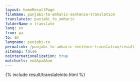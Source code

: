 ```yaml
---
layout: homeResultPage
fileName: punjabi-to-amharic-sentence-translation
translatein: punjabi_to_amharic
folderName : translate
lang: en
from: pa
to: am
langname: punjabi-to
permalink: /punjabi-to-amharic-sentence-translation/result
sitemap: false
nointernationalization: true
matchurls: en&&pa&&am
---
```

{% include result/translateinto.html %}

<script src="/js/result/translation.js" data-foldername="{{page.folderName}}" data-lang="{{page.lang}}"></script>
